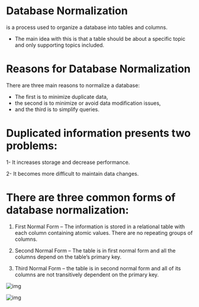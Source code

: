 # Database Normalization

is a process used to organize a database into tables and columns.

- The main idea with this is that a table should be about a specific topic and only supporting topics included.

# Reasons for Database Normalization

There are three main reasons to normalize a database:

- The first is to minimize duplicate data,
- the second is to minimize or avoid data modification issues,
- and the third is to simplify queries.

# Duplicated information presents two problems:

1- It increases storage and decrease performance.

2- It becomes more difficult to maintain data changes.

# There are three common forms of database normalization:

1. First Normal Form – The information is stored in a relational table with each column containing atomic values. There are no repeating groups of columns.

1. Second Normal Form – The table is in first normal form and all the columns depend on the table’s primary key.

1. Third Normal Form – the table is in second normal form and all of its columns are not transitively dependent on the primary key.

![img](https://i.stack.imgur.com/O2smv.png)

![img](https://i0.wp.com/www.complexsql.com/wp-content/uploads/2017/04/Normalization-300x169.jpg?resize=289%2C163)
